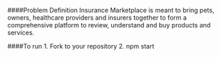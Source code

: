 ####Problem Definition
Insurance Marketplace is meant to bring pets, owners, healthcare providers and insurers together to form a comprehensive platform to review, understand and buy products and services.

####To run
    1. Fork to your repository
    2. npm start
    